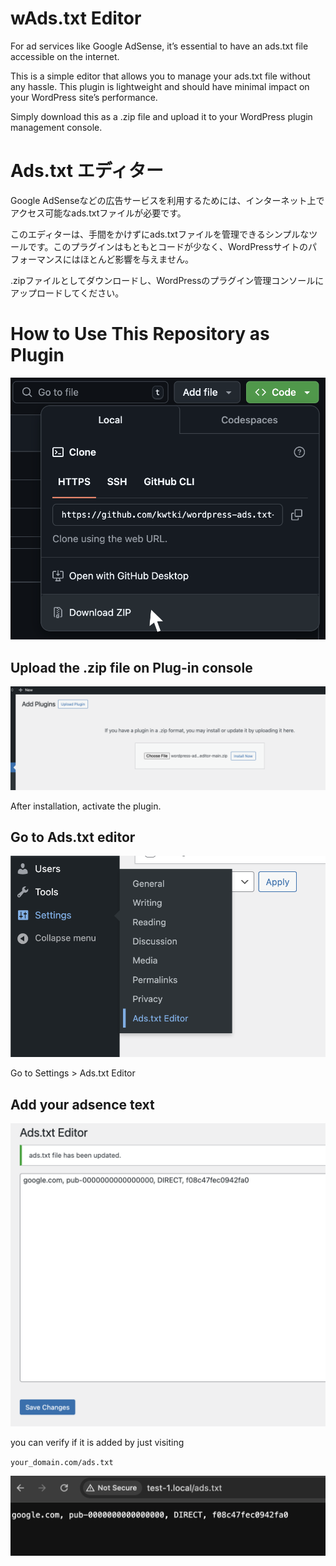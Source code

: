 # wAds.txt Editor

For ad services like Google AdSense, it’s essential to have an ads.txt file accessible on the internet.

This is a simple editor that allows you to manage your ads.txt file without any hassle. This plugin is lightweight and should have minimal impact on your WordPress site’s performance.

Simply download this as a .zip file and upload it to your WordPress plugin management console.

# Ads.txt エディター

Google AdSenseなどの広告サービスを利用するためには、インターネット上でアクセス可能なads.txtファイルが必要です。

このエディターは、手間をかけずにads.txtファイルを管理できるシンプルなツールです。このプラグインはもともとコードが少なく、WordPressサイトのパフォーマンスにはほとんど影響を与えません。

.zipファイルとしてダウンロードし、WordPressのプラグイン管理コンソールにアップロードしてください。

# How to Use This Repository as Plugin

![alt text](./assets/download-as-zip.png)

## Upload the .zip file on Plug-in console

![](assets/20240904_165002_image.png)

After installation, activate the plugin.

## Go to Ads.txt editor

![](assets/20240904_165259_image.png)

Go to Settings > Ads.txt Editor

## Add your adsence text

![](assets/20240904_165446_image.png)

you can verify if it is added by just visiting

`your_domain.com/ads.txt`

![](assets/20240904_165606_image.png)
